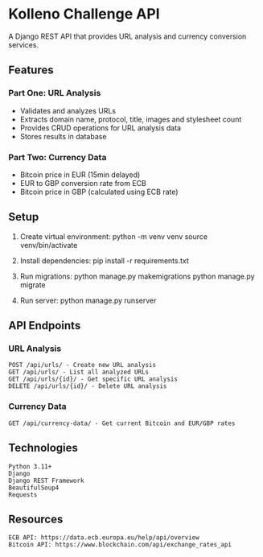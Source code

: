 # Kolleno Challenge API

A Django REST API that provides URL analysis and currency conversion services.

## Features

### Part One: URL Analysis
- Validates and analyzes URLs
- Extracts domain name, protocol, title, images and stylesheet count
- Provides CRUD operations for URL analysis data
- Stores results in database

### Part Two: Currency Data
- Bitcoin price in EUR (15min delayed)
- EUR to GBP conversion rate from ECB
- Bitcoin price in GBP (calculated using ECB rate)

## Setup

1. Create virtual environment:
	python -m venv venv
	source venv/bin/activate

2. Install dependencies:
	pip install -r requirements.txt

3. Run migrations:
	python manage.py makemigrations
	python manage.py migrate

4. Run server:
	python manage.py runserver


## API Endpoints
### URL Analysis
	POST /api/urls/ - Create new URL analysis
	GET /api/urls/ - List all analyzed URLs
	GET /api/urls/{id}/ - Get specific URL analysis
	DELETE /api/urls/{id}/ - Delete URL analysis

### Currency Data
	GET /api/currency-data/ - Get current Bitcoin and EUR/GBP rates

## Technologies
	Python 3.11+
	Django
	Django REST Framework
	BeautifulSoup4
	Requests

## Resources
	ECB API: https://data.ecb.europa.eu/help/api/overview
	Bitcoin API: https://www.blockchain.com/api/exchange_rates_api
